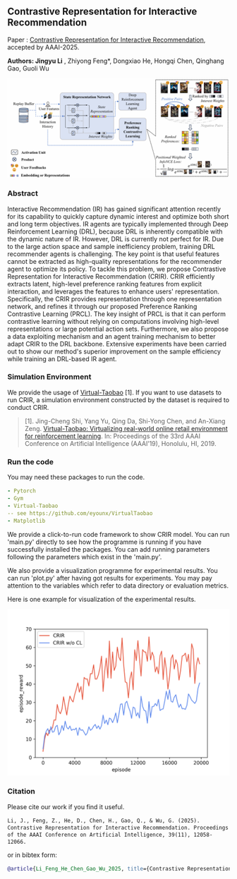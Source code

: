 ## Contrastive Representation for Interactive Recommendation

Paper : [Contrastive Representation for Interactive Recommendation](https://arxiv.org/abs/2412.18396), accepted by AAAI-2025.

**Authors: Jingyu Li** , Zhiyong Feng*, Dongxiao He, Hongqi Chen, Qinghang Gao, Guoli Wu

![img](figs/framework.png "framework")

### Abstract

Interactive Recommendation (IR) has gained significant attention recently for its capability to quickly capture dynamic interest and optimize both short and long term objectives. IR agents are typically implemented through Deep Reinforcement Learning (DRL), because DRL is inherently compatible with the dynamic nature of IR. However, DRL is currently not perfect for IR. Due to the large action space and sample inefficiency problem, training DRL recommender agents is challenging. The key point is that useful features cannot be extracted as high-quality representations for the recommender agent to optimize its policy. To tackle this problem, we propose Contrastive Representation for Interactive Recommendation (CRIR). CRIR efficiently extracts latent, high-level preference ranking features from explicit interaction, and leverages the features to enhance users' representation. Specifically, the CRIR provides representation through one representation network, and refines it through our proposed Preference Ranking Contrastive Learning (PRCL). The key insight of PRCL is that it can perform contrastive learning without relying on computations involving high-level representations or large potential action sets. Furthermore, we also propose a data exploiting mechanism and an agent training mechanism to better adapt CRIR to the DRL backbone. Extensive experiments have been carried out to show our method's superior improvement on the sample efficiency while training an DRL-based IR agent.

### Simulation Environment

We provide the usage of [Virtual-Taobao](https://github.com/eyounx/VirtualTaobao) [1]. If you want to use datasets to run CRIR, a simulation environment constructed by the dataset is required to conduct CRIR.

> [1]. Jing-Cheng Shi, Yang Yu, Qing Da, Shi-Yong Chen, and An-Xiang Zeng. [Virtual-Taobao: Virtualizing real-world online retail environment for reinforcement learning](https://arxiv.org/abs/1805.10000). In: Proceedings of the 33rd AAAI Conference on Artificial Intelligence (AAAI’19), Honolulu, HI, 2019.

### Run the code

You may need these packages to run the code.

```yaml
- Pytorch
- Gym
- Virtual-Taobao
-- see https://github.com/eyounx/VirtualTaobao
- Matplotlib
```

We provide a click-to-run code framework to show CRIR model. You can run 'main.py' directly to see how the programme is running if you have successfully installed the packages. You can add running parameters following the parameters which exist in the 'main.py'.

We also provide a visualization programme for experimental results. You can run 'plot.py' after having got results for experiments. You may pay attention to the variables which refer to data directory or evaluation metrics.

Here is one example for visualization of the experimental results.

![img](plot/figs/episode_reward.png "example result")

### Citation

Please cite our work if you find it useful.
```
Li, J., Feng, Z., He, D., Chen, H., Gao, Q., & Wu, G. (2025). Contrastive Representation for Interactive Recommendation. Proceedings of the AAAI Conference on Artificial Intelligence, 39(11), 12058-12066. 
```
or in bibtex form:
```bibtex
@article{Li_Feng_He_Chen_Gao_Wu_2025, title={Contrastive Representation for Interactive Recommendation}, volume={39}, url={https://ojs.aaai.org/index.php/AAAI/article/view/33313}, DOI={10.1609/aaai.v39i11.33313}, abstractNote={Interactive Recommendation (IR) has gained significant attention recently for its capability to quickly capture dynamic interest and optimize both short and long term objectives. IR agents are typically implemented through Deep Reinforcement Learning (DRL), because DRL is inherently compatible with the dynamic nature of IR. However, DRL is currently not perfect for IR. Due to the large action space and sample inefficiency problem, training DRL recommender agents is challenging. The key point is that useful features cannot be extracted as high-quality representations for the recommender agent to optimize its policy. To tackle this problem, we propose Contrastive Representation for Interactive Recommendation (CRIR). CRIR efficiently extracts latent, high-level preference ranking features from explicit interaction, and leverages the features to enhance users’ representation. Specifically, the CRIR provides representation through one representation network, and refines it through our proposed Preference Ranking Contrastive Learning (PRCL). The key insight of PRCL is that it can perform contrastive learning without relying on computations involving high-level representations or large potential action sets. Furthermore, we also propose a data exploiting mechanism and an agent training mechanism to better adapt CRIR to the DRL backbone. Extensive experiments have been carried out to show our method’s superior improvement on the sample efficiency while training an DRL-based IR agent.}, number={11}, journal={Proceedings of the AAAI Conference on Artificial Intelligence}, author={Li, Jingyu and Feng, Zhiyong and He, Dongxiao and Chen, Hongqi and Gao, Qinghang and Wu, Guoli}, year={2025}, month={Apr.}, pages={12058-12066} }
```
